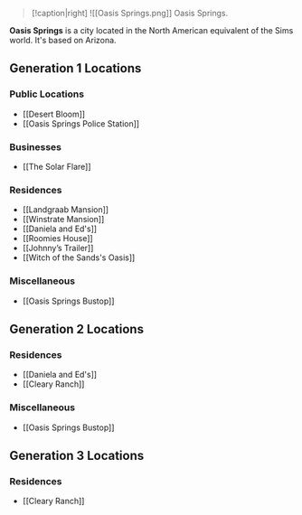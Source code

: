 > [!caption|right]
> ![[Oasis Springs.png]] 
> Oasis Springs.

**Oasis Springs** is a city located in the North American equivalent of the Sims world. It's based on Arizona.

## Generation 1 Locations
### Public Locations
- [[Desert Bloom]]
- [[Oasis Springs Police Station]]
### Businesses
- [[The Solar Flare]]
### Residences
- [[Landgraab Mansion]]
- [[Winstrate Mansion]]
- [[Daniela and Ed's]]
- [[Roomies House]]
- [[Johnny’s Trailer]]
- [[Witch of the Sands's Oasis]]
### Miscellaneous 
- [[Oasis Springs Bustop]]

## Generation 2 Locations
### Residences
- [[Daniela and Ed's]]
- [[Cleary Ranch]]
### Miscellaneous 
- [[Oasis Springs Bustop]]

## Generation 3 Locations
### Residences
- [[Cleary Ranch]]